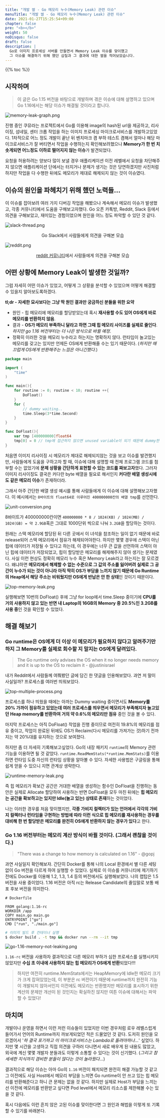 ```yaml
---
title: "개발 썰 - Go 메모리 누수(Memory Leak) 관련 이슈"
menuTitle: "개발 썰 - Go 메모리 누수(Memory Leak) 관련 이슈"
date: 2021-01-27T15:25:54+09:00
chapter: false
pre: "<b></b>"
weight: 50
noDisqus: false
draft: false
description: |
  Go로 이미지 프로세싱 서버를 만들면서 Memory Leak 이슈를 맞이했고
  그 이슈를 해결하기 위해 했던 삽질과 그 결과에 대한 썰을 적어보았습니다.
---
```

{{% toc %}}

## 시작하며

> 이 글은 Go 1.15 버전을 바탕으로 개발하며 겪은 이슈에 대해 설명하고 있으며 Go 1.16에서는 해당 이슈가 해결될 것이라고 합니다.

![memory-leak-graph.png](memory-leak-graph.png)

진행 중인 쿠뮤라는 프로젝트에서 Go를 이용해 image의 hash된 url을 제공하고, 리사이징, 섬네일, 센터 크롭 작업을 하는 이미지 프로세싱 마이크로서비스를 개발하고있었다. 1차적으로 어느 정도 개발이 끝난 뒤 벤치마크 겸 부하 테스트 겸해서 얼마나 해당 마이크로서비스가 잘 버티면서 작업을 수행하는지 확인해보려했으나 **Memory가 한 번 치솟게되면 어느정도 이하로 떨어지지 않는 이슈**가 발견되었다. 

요청을 허용하려는 양보다 많이 보낼 경우 애플리케이션 이전 레벨에서 요청을 차단해주지 않으면 애플리케이션 단에서는 터지거나 문제가 생기는 것은 당연하겠지만 사진처럼 하지만 작업을 다 수행한 뒤에도 메모리가 제대로 해제되지 않는 것이 이슈였다.

## 이슈의 원인을 파헤치기 위해 했던 노력들...

이 이슈를 잡아보려 여러 가지 디버깅 작업을 해봤으나 계속해서 메모리 이슈가 발생했고, 각종 커뮤니티에서 도움을 구해보고자했다. Go 오픈 카톡방, Reddit, Slack 등에서 의견을 구해보았고, 재미있는 경험이었으며 원인을 어느 정도 파악할 수 있던 것 같다.

![slack-thread.png](slack-thread.png)

<center>Go Slack에서 사람들에게 의견을 구해본 모습</center>

![reddit.png](reddit.png)

<center><a href="https://www.reddit.com/r/golang/comments/l5x2tw/why_is_stack_memory_not_freed_with_large_memory/" target="_blank">reddit 커뮤니티</a>에서 사람들에게 의견을 구해본 모습</center>

## 어떤 상황에 Memory Leak이 발생한 것일까?

그럼 자세히 어떤 이슈가 있었고, 어떻게 그 상황을 분석할 수 있었으며 어떻게 해결할 수 있을지 알아보도록하겠다.

**tl;dr - 자세한 묘사보다는 그냥 딱 원인 결과만 궁금하신 분들을 위한 요약**

- 원인 - 힙 메모리에 메모리를 할당받았는데 혹시 **재사용할 수도 있어 OS에게 바로 메모리를 반환하지 않음**.
- 결과 - **OS가 메모리 부족하니 달라고 하면 그때 힙 메모리 사이즈를 실제로 줄인다**. *하지만 go 1.16 버전부터는 더 나은 방식으로 바뀔 예정*.
- 정확히 이러한 것을 메모리 누수라고 하는지는 명확하지 않다. 런타임이 놀고있는 메모리를 갖고는 있지만 언제든 OS에게 반환해줄 수는 있기 때문이다. (*하지만 매끄럽게 OS에게 반환해주는 느낌은 아니긴했다.*)

```go
package main

import (
    "time"
)

func main(){
    for routine := 0; routine < 10; routine ++{
        DoFloat()
    }
    for {
        // dummy waiting..
        time.Sleep(3*time.Second)
    }
}

func DoFloat(){
    var tmp [400000000]float64
    tmp[0] = 0 // tmp에 접근하지 않으면 unused variable이 되기 때문에 dummy한 access 작업 수행
}
```

처음엔 이미지 리사이징 시 메모리가 제대로 해제되지않는 것을 보고 이슈를 발견했지만, 사람들에게 도움을 구하고자 할 때, 이슈에 대해 설명할 때 전체 프로그램 코드를 첨부할 수는 없었기에 **문제 상황을 간단하게 표현할 수 있는 코드를 짜보고자**했다. 그러자 이미지 리사이징도 결국은 커다란 byte 배열을 필요로 해서인지 **커다란 배열 생성시에도 같은 메모리 이슈**가 존재하더라. 

그래서 아주 간단한 배열 생성 예시를 통해 사람들에게 이 이슈에 대해 설명해보고자했다. 이 예시에서는 `8바이트의 float64로 이루어진 400000000칸의 배열 tmp`를 선언한다. 

![unit-conversion.png](unit-conversion.png)

8바이트가 400000000칸이면 `400000000 * 8 / 1024(KB) / 1024(MB) / 1024(GB) = 약 2.9GB`혹은 그대로 1000단위 씩으로 나눠 `3.2GB`을 할당하는 것이다.

원래는 스택 메모리에 할당된 뒤 다른 곳에서 이 녀석을 참조하는 일이 없기 때문에 바로 release되어 스택 메모리에서 점유가 해제되어야한다. 하지만 몇몇 경우에 스택이 아닌 힙에 데이터가 저장될 수 있다고 하는데, 이 경우에는 너무 큰 값을 선언하여 스택이 아닌 힙에 데이터가 저장되었고, 힙이 할당받은 메모리를 해제해주지 않아 생기는 문제였다. 사실 이런 현상도 정확히 메모리 누수 혹은 Memory Leak라고 하는지는 잘 모르겠다. 왜냐하면 **메모리에서 해제할 수 없는 수준으로 그 값의 주소를 잃어버려 실제로 그 공간이 누수가 되는 것이 아니라 아직 딱히 OS가 부담을 느끼지 않기 때문에 Go Runtime의 Heap에서 해당 주소는 비워뒀지만 OS에게 반납은 안 한 상태**인 것이기 때문이다.

![top-memory-leak.png](top-memory-leak.png)

실행해보면 10번의 DoFloat() 후에 그냥 for loop에서 time.Sleep 중이기에 **CPU를 거의 사용하지 않고 있는 반면 내 Laptop의 16GB의 Memory 중 20.5%인 3.2GB를 사용 중**인 것을 확인할 수 있었다.

## 해결 해보기

### Go runtime은 OS에게 더 이상 이 메모리가 필요하지 않다고 알려주기만 하지 그 Memory를 실제로 회수할 지 말지는 OS에게 달려있다.

> The Go runtime only advises the OS when it no longer needs memory and it is up to the OS to reclaim it - @justinisrael

내가 Reddit에서 사람들께 여쭤봤던 글에 담긴 한 댓글을 인용해보았다. 과연 저 말이 사실일까? 프로세스를 여러번 띄워보았다.

![top-multiple-process.png](top-multiple-process.png)

프로세스를 하나 띄웠을 때에는 아까는 Dummy waiting 중이면서도 **Memory를 20% 가까이 점유하고 있었는데 여러 프로세스를 띄우면서 메모리가 부족해지자 놀고있던 Heap memory를 반환하여 거의 약 0.6%의 메모리만 점유** 중인 것을 볼 수 있다.

마지막 프로세스는 아직 DoFloat() 작업을 진행 중이므로 여전히 19.8%의 메모리를 점유 중이고, 작업이 완료된 뒤에도 OS가 Reclaim(다시 메모리를 가져가는 것)하기 전까지는 약 20%대를 유지하는 것으로 보여졌다.

하지만 좀 더 자세히 기록해보고싶었다. Go의 내장 패키지 `runtime`의 Memory 관련 기능을 이용하면 될 것 같았다. `runtime.ReadMemStats(*runtime.MemStats)`를 이용하면 런타임 도중 자신의 런타임 상황을 알아볼 수 있다. 자세한 사용법은 구글링을 통해 쉽게 얻을 수 있으니 지면 관계상 생략한다.

![runtime-memory-leak.png](runtime-memory-leak.png)

즉 힙 메모리가 확보간 공간은 거대한 배열을 생성하는 함수인 DoFloat을 진행하는 동안은 실제로 Allocate 할당하여 사용하는 반면 DoFloat을 모두 마친 뒤에는 **힙 메모리는 공간을 확보하고는 있지만 Idle(놀고 있는) 상태로 존재**하는 것이었다. 

나는 이러한 경우를 처음 맞이했지만, **각종 가비지 컬렉터가 있는 언어에서 각각의 가비지 컬렉터나 런타임을 구현하는 방법에 따라 이런 식으로 힙 메모리를 재사용하는 경우를 대비해 한 번 할당받은 메모리를 완전히 OS에게 반환하지 않는 경우가 있다**고 한다.

### Go 1.16 버전부터는 메모리 계산 방식이 바뀔 것이다. (그래서 괜찮을 것이다.)

> "There was a change to how memory is calculated on 1.16" - @gopj

과연 사실일지 확인해보자. 간단히 Docker를 통해 나의 Local 환경에서 별 다른 세팅 없이 Go 버전을 다르게 하여 실행할 수 있었다. 실제로 이 이슈를 커뮤니티에 제기하기 전에도 Docker를 이용해 1.2, 1.3, 1.4 등의 버전에서도 실행해보았다. 나의 랩탑은 1.5 버전을 사용 중이었다. 1.16 버전은 아직 rc는 Release Candidate의 줄임말로 보통 배포 후보 버전을 의미한다.

```docker
# Dockerfile

FROM golang:1.16-rc
WORKDIR /app
COPY main.go main.go
ENTRYPOINT ["go"]
CMD ["run", "./main.go"]
```

```bash
# 이미지 빌드 후 컨테이너 실행
$ docker build . -t tmp && docker run --rm --it tmp
```

![go-1.16-memory-not-leaking.png](go-1.16-memory-not-leaking.png)

`1.16-rc` 버전을 사용하자 결과적으로 다른 메모리 부하가 심한 프로세스를 실행시키지 않았지만 **수십 초 이내에 사용하지 않는 힙 메모리가 OS에게 반환**되었다!!!

> 하지만 여전히 runtime.MemStats에서는 HeapMemory에 Idle한 메모리 크기가 크게 잡혀있었는데, 이 부분은 rc 버전이기 때문에 runtime까지 완전히 기능이 개발되지 않아서인지 이전에도 메모리는 반환했지만 메모리를 표시하기 위한 계산의 문제만 개선이 된 것인지는 확실하진 않지만 여튼 이슈에 대해서는 파악할 수 있었다!

## 마치며

개발이나 운영을 하면서 이런 저런 이슈들이 있었지만 이번 경우처럼 로우 레벨스럽게 들어가서 언어의 Runtime까지 까보게되었던 적은 드물었던 것 같다. 도저히 원인을 모르겠어서 '*하 결국 포기하고 이 마이크로서비스는 Lambda로 돌려야하나...*' 싶었다. 하지만 몇 시간을 고생하고 직접 의견을 구하러 다니면서 새로 배우게 된 내용도 많았고, 외국에 계신 몇몇 개발자 분들과도 이렇게 소통할 수 있다는 것이 신기했다. (*그리고 참 세세한 지식까지 겸비한 분들이 많다는 것이 놀라웠다...*)

결과적으로 해당 이슈는 아마 Go의 `1.16` 버전이 패치되면 완전히 해결 가능할 것 같고 그 이전에도 사실 Host에서 메모리 부담을 느끼면 Go runtime이 안 쓰고 있는 힙 메모리를 반환해준다고 하니 큰 문제는 없을 것 같다. 하지만 실제로 Host가 부담을 느끼는 선 이전에 메모리를 반환받고 싶다면 Pod level에서 메모리 리소스를 제한해볼 수는 있을 것 같다.

혹시 다음에도 이런 흔치 않은 고된 이슈를 맞이한다면 그 원인과 해법을 이렇게 또 기록할 수 있기를 바래본다.